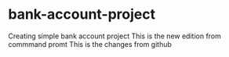 # bank-account-project
Creating simple bank account project
This is the new edition from commmand promt
This is the changes from github

